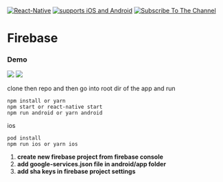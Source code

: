 [![React-Native](https://img.shields.io/badge/React%20Native-333.svg?style=for-the-badge&logo=react&labelColor=4630eb&logoWidth=30&logoColor=fff)](https://reactnative.dev/) [![supports iOS and Android](https://img.shields.io/badge/Getting%20Started-4630EB.svg?style=for-the-badge&labelColor=000)](https://reactnative.dev/docs/getting-started) [![Subscribe To The Channel](https://img.shields.io/badge/Subscribe-red.svg?style=for-the-badge&logo=youtube&labelColor=red&logoWidth=20&logoColor=fff)](https://www.youtube.com/channel/UCC6L3eilEVJhhqiAdepWcng)

# Firebase

### Demo
<p>
<picture>
  <source width="240" media="(prefers-color-scheme: dark)" srcset="https://github.com/vishalpwr/firebase/blob/master/imgs/auth1.png">
  <img src="hhttps://github.com/vishalpwr/firebase/blob/master/imgs/auth1.png">
</picture>
<picture>
  <source width="240" media="(prefers-color-scheme: dark)" srcset="https://github.com/vishalpwr/firebase/blob/master/imgs/auth2.png">
  <img src="hhttps://github.com/vishalpwr/firebase/blob/master/imgs/auth2.png">
</picture>
</p>

clone then repo and then go into root dir of the app and run
```
npm install or yarn
npm start or react-native start
npm run android or yarn android
```
ios
```
pod install
npm run ios or yarn ios
```
1. **create new firebase project from firebase console**
2. **add google-services.json file in android/app folder**
3. **add sha keys in firebase project settings**

